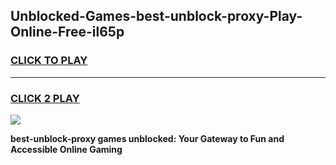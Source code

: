 
## Unblocked-Games-best-unblock-proxy-Play-Online-Free-il65p
<h3>
<a href="https://premium76.site?title=best-unblock-proxy&ref=26A">CLICK TO PLAY</a></h3>
<hr>

<h3>
<a href="https://premium76.site?title=best-unblock-proxy&ref=26A">CLICK 2 PLAY</a>
  
</h3>

<a href="https://premium76.site?title=best-unblock-proxy&ref=26A"><img src="https://clearcache.store/games.png"></a>


**best-unblock-proxy games unblocked: Your Gateway to Fun and Accessible Online Gaming**
